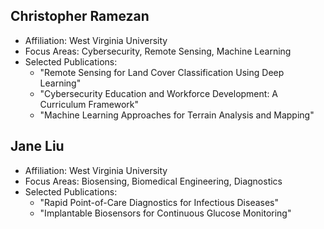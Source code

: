 ## Christopher Ramezan
- Affiliation: West Virginia University
- Focus Areas: Cybersecurity, Remote Sensing, Machine Learning
- Selected Publications:
  - "Remote Sensing for Land Cover Classification Using Deep Learning"
  - "Cybersecurity Education and Workforce Development: A Curriculum Framework"
  - "Machine Learning Approaches for Terrain Analysis and Mapping"

## Jane Liu
- Affiliation: West Virginia University
- Focus Areas: Biosensing, Biomedical Engineering, Diagnostics
- Selected Publications:
  - "Rapid Point-of-Care Diagnostics for Infectious Diseases"
  - "Implantable Biosensors for Continuous Glucose Monitoring"
